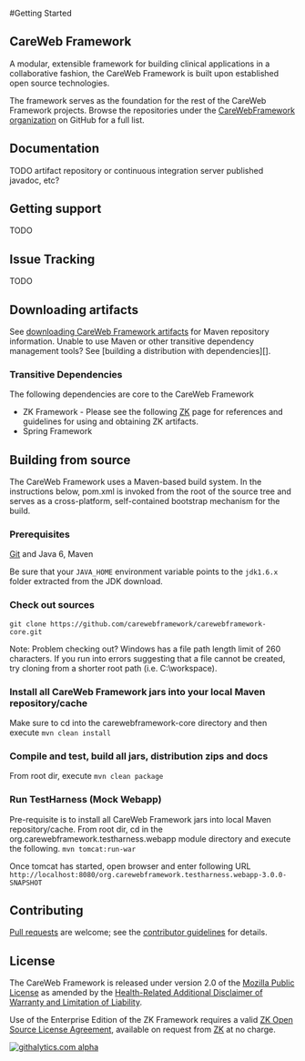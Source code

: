 #Getting Started

## CareWeb Framework
A modular, extensible framework for building clinical applications in a collaborative fashion, the CareWeb Framework is
built upon established open source technologies.

The framework serves as the foundation for the rest of the CareWeb Framework projects. Browse the
repositories under the [CareWebFramework organization][] on GitHub for a full list.

## Documentation
TODO artifact repository or continuous integration server published javadoc, etc?

## Getting support
TODO

## Issue Tracking
TODO

## Downloading artifacts
See [downloading CareWeb Framework artifacts][] for Maven repository information. Unable to
use Maven or other transitive dependency management tools? See [building a
distribution with dependencies][].
### Transitive Dependencies
The following dependencies are core to the CareWeb Framework
* ZK Framework - Please see the following [ZK][] page for references and guidelines for using and obtaining ZK artifacts.
* Spring Framework

## Building from source
The CareWeb Framework uses a Maven-based build system. In the instructions
below, pom.xml is invoked from the root of the source tree and serves as
a cross-platform, self-contained bootstrap mechanism for the build.

### Prerequisites

[Git][] and Java 6, Maven

Be sure that your `JAVA_HOME` environment variable points to the `jdk1.6.x` folder
extracted from the JDK download.

### Check out sources

`git clone https://github.com/carewebframework/carewebframework-core.git`

Note: Problem checking out?  Windows has a file path length limit of 260 characters.  If you run into errors suggesting that a file cannot be created, try cloning from a shorter root path (i.e. C:\workspace).

### Install all CareWeb Framework jars into your local Maven repository/cache
Make sure to cd into the carewebframework-core directory and then execute
`mvn clean install`

### Compile and test, build all jars, distribution zips and docs
From root dir, execute
`mvn clean package`

### Run TestHarness (Mock Webapp)
Pre-requisite is to install all CareWeb Framework jars into local Maven repository/cache.
From root dir, cd in the org.carewebframework.testharness.webapp module directory and execute the following.
`mvn tomcat:run-war`

Once tomcat has started, open browser and enter following URL
`http://localhost:8080/org.carewebframework.testharness.webapp-3.0.0-SNAPSHOT`

## Contributing
[Pull requests][] are welcome; see the [contributor guidelines][] for details.

## License
The CareWeb Framework is released under version 2.0 of the [Mozilla Public License][] as amended by the
[Health-Related Additional Disclaimer of Warranty and Limitation of Liability][].

Use of the Enterprise Edition of the ZK Framework requires a valid [ZK Open Source License Agreement][], available
on request from [ZK][] at no charge.

[CareWebFramework organization]: https://github.com/carewebframework
[downloading CareWeb Framework artifacts]: https://github.com/carewebframework/carewebframework-core/wiki/Downloading-CWF-artifacts
[Javadoc]: #
[Git]: http://help.github.com/set-up-git-redirect
[Pull requests]: http://help.github.com/send-pull-requests
[contributor guidelines]: #
[ZK]: #
[Mozilla Public License]: https://github.com/carewebframework/carewebframework-core/blob/master/LICENSE.md
[Health-Related Additional Disclaimer of Warranty and Limitation of Liability]: https://github.com/carewebframework/carewebframework-core/blob/master/DISCLAIMER.md
[ZK Open Source License Agreement]: http:/www.carewebframework.com/licensing/zk/zol.pdf
[ZK]: http://www.zkoss.org/license/#zol
[![githalytics.com alpha](https://cruel-carlota.pagodabox.com/089df57f5244ce596d7d069013f85bdf "githalytics.com")](http://githalytics.com/carewebframework/carewebframework-core)
